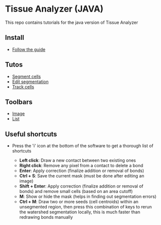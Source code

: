 # Tissue Analyzer (JAVA)

This repo contains tutorials for the java version of Tissue Analyzer

## Install

- [Follow the guide](https://github.com/baigouy/tissue_analyzer/blob/main/TA_tutos/install.md)

## Tutos

- [Segment cells](https://github.com/baigouy/tissue_analyzer/blob/main/TA_tutos/tissue_segmentation.md)
- [Edit segmentation](https://github.com/baigouy/tissue_analyzer/blob/main/TA_tutos/correct_segmentation.md)
- [Track cells](https://github.com/baigouy/tissue_analyzer/blob/main/TA_tutos/track_cells.md)

## Toolbars

- [Image](https://github.com/baigouy/tissue_analyzer/blob/main/TA_tutos/image_toolbar.md)
- [List](https://github.com/baigouy/tissue_analyzer/blob/main/TA_tutos/list_toolbar.md)

## Useful shortcuts

- Press the 'i' icon at the bottom of the software to get a thorough list of shortcuts

  - **Left click**: Draw a new contact between two existing ones
  - **Right click**: Remove any pixel from a contact to delete a bond
  - **Enter**: Apply correction (finalize addition or removal of bonds)
  - **Ctrl + S**: Save the current mask (must be done after editing an image)
  - **Shift + Enter**: Apply correction (finalize addition or removal of bonds) and remove small cells (based on an area cutoff)
  - **M**: Show or hide the mask (helps in finding out segmentation errors)
  - **Ctrl + M**: Draw two or more seeds (cell centroids) within an unsegmented region, then press this combination of keys to rerun the watershed segmentation locally, this is much faster than redrawing bonds manually
